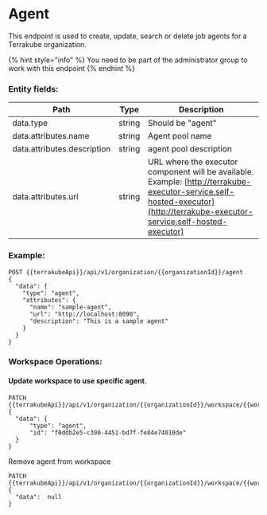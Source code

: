 # Agent

This endpoint is used to create, update, search or delete job agents for a Terrakube organization.

{% hint style="info" %}
You need to be part of the administrator group to work with this endpoint
{% endhint %}

### Entity fields:

| Path                        | Type   | Description                                                                                                                                                                    |
| --------------------------- | ------ | ------------------------------------------------------------------------------------------------------------------------------------------------------------------------------ |
| data.type                   | string | Should be "agent"                                                                                                                                                              |
| data.attributes.name        | string | Agent pool name                                                                                                                                                                |
| data.attributes.description | string | agent pool description                                                                                                                                                         |
| data.attributes.url         | string | URL where the executor component will be available.  Example: [http://terrakube-executor-service.self-hosted-executor](http://terrakube-executor-service.self-hosted-executor) |

### Example:

```
POST {{terrakubeApi}}/api/v1/organization/{{organizationId}}/agent
{
  "data": {
    "type": "agent",
    "attributes": {
      "name": "sample-agent",
      "url": "http://localhost:8090",
      "description": "This is a sample agent"
    }
  }
}
```

### Workspace Operations:

#### Update workspace to use specific agent.

```
PATCH {{terrakubeApi}}/api/v1/organization/{{organizationId}}/workspace/{{workspaceId}}/relationships/agent
{
  "data": {
      "type": "agent",
      "id": "f0ddb2e5-c390-4451-bd7f-fe84e74010de"
  }
}
```

Remove agent from workspace

```
PATCH {{terrakubeApi}}/api/v1/organization/{{organizationId}}/workspace/{{workspaceId}}/relationships/agent
{
  "data":  null
}
```

